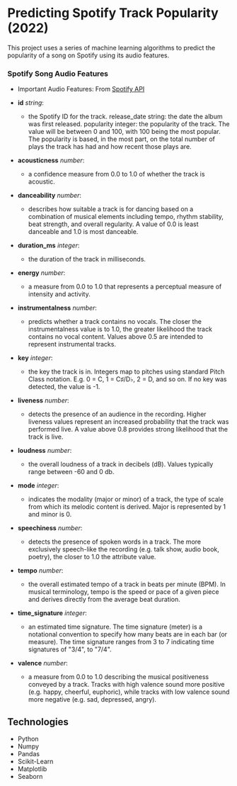 # Predicting Spotify Track Popularity (2022)

This project uses a series of machine learning algorithms to predict the popularity of a song on Spotify using its audio features.

### Spotify Song Audio Features

* Important Audio Features: From [Spotify API](https://developer.spotify.com/documentation/web-api/reference/#/)

* **id** *string*:
  * the Spotify ID for the track. release_date string: the date the album was first released.
popularity integer: the popularity of the track. The value will be between 0 and 100, with 100 being the most popular. The popularity is based, in the most part, on the total number of plays the track has had and how recent those plays are.

* **acousticness** *number*:
  * a confidence measure from 0.0 to 1.0 of whether the track is acoustic.

* **danceability** *number*:
  * describes how suitable a track is for dancing based on a combination of musical elements including tempo, rhythm stability, beat strength, and overall regularity. A value of 0.0 is least danceable and 1.0 is most danceable.

* **duration_ms** *integer*:
  * the duration of the track in milliseconds.

* **energy** *number*:
  * a measure from 0.0 to 1.0 that represents a perceptual measure of intensity and activity.

* **instrumentalness** *number*:
  * predicts whether a track contains no vocals. The closer the instrumentalness value is to 1.0, the greater likelihood the track contains no vocal content. Values above 0.5 are intended to represent instrumental tracks.

* **key** *integer*:
  * the key the track is in. Integers map to pitches using standard Pitch Class notation. E.g. 0 = C, 1 = C♯/D♭, 2 = D, and so on. If no key was detected, the value is -1.

* **liveness** *number*:
  * detects the presence of an audience in the recording. Higher liveness values represent an increased probability that the track was performed live. A value above 0.8 provides strong likelihood that the track is live.

* **loudness** *number*:
  * the overall loudness of a track in decibels (dB). Values typically range between -60 and 0 db.

* **mode** *integer*:
  * indicates the modality (major or minor) of a track, the type of scale from which its melodic content is derived. Major is represented by 1 and minor is 0.

* **speechiness** *number*:
  * detects the presence of spoken words in a track. The more exclusively speech-like the recording (e.g. talk show, audio book, poetry), the closer to 1.0 the attribute value.

* **tempo** *number*:
  * the overall estimated tempo of a track in beats per minute (BPM). In musical terminology, tempo is the speed or pace of a given piece and derives directly from the average beat duration.

* **time_signature** *integer*:
  * an estimated time signature. The time signature (meter) is a notational convention to specify how many beats are in each bar (or measure). The time signature ranges from 3 to 7 indicating time signatures of "3/4", to "7/4".

* **valence** *number*:
  * a measure from 0.0 to 1.0 describing the musical positiveness conveyed by a track. Tracks with high valence sound more positive (e.g. happy, cheerful, euphoric), while tracks with low valence sound more negative (e.g. sad, depressed, angry).

## Technologies
- Python
- Numpy
- Pandas
- Scikit-Learn
- Matplotlib
- Seaborn



